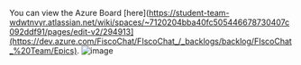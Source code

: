 You can view the Azure Board [here](https://student-team-wdwtnvyr.atlassian.net/wiki/spaces/~7120204bba40fc505446678730407c092ddf91/pages/edit-v2/294913](https://dev.azure.com/FiscoChat/FIscoChat_/_backlogs/backlog/FIscoChat_%20Team/Epics).
![image](https://github.com/user-attachments/assets/578db53b-b786-437f-9e6d-639d6c5b31d4)
